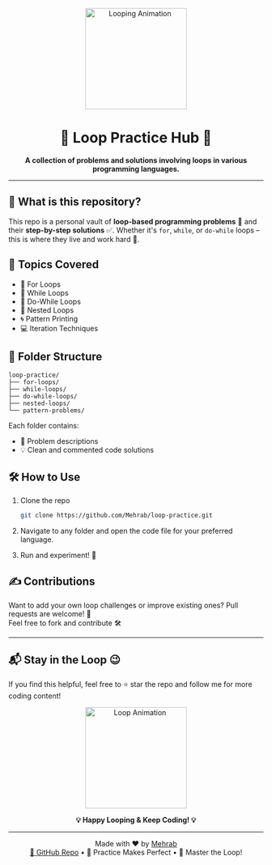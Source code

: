 <!-- Animated Header -->
<p align="center">
  <img src="https://media.giphy.com/media/3o7btPCcdNniyf0ArS/giphy.gif" width="200" alt="Looping Animation"/>
</p>

<h1 align="center">🔁 Loop Practice Hub 🔁</h1>

<p align="center"><b> A collection of problems and solutions involving loops in various programming languages. </b></p>

---

## 🚀 What is this repository?

This repo is a personal vault of **loop-based programming problems** 🧠 and their **step-by-step solutions** ✅. Whether it's `for`, `while`, or `do-while` loops – this is where they live and work hard 💪.

## 🧩 Topics Covered

- 🔄 For Loops  
- 🔁 While Loops  
- 🔂 Do-While Loops  
- 🧪 Nested Loops  
- 🌀 Pattern Printing  
- 💻 Iteration Techniques  

## 📁 Folder Structure

```
loop-practice/
├── for-loops/
├── while-loops/
├── do-while-loops/
├── nested-loops/
└── pattern-problems/
```

Each folder contains:
- 📄 Problem descriptions  
- 💡 Clean and commented code solutions  

## 🛠️ How to Use

1. Clone the repo  
   ```bash
   git clone https://github.com/Mehrab/loop-practice.git
   ```

2. Navigate to any folder and open the code file for your preferred language.

3. Run and experiment! 🧪

## ✍️ Contributions

Want to add your own loop challenges or improve existing ones? Pull requests are welcome! 🌟  
Feel free to fork and contribute 🛠️

---

## 📬 Stay in the Loop 😉

If you find this helpful, feel free to ⭐ star the repo and follow me for more coding content!

<!-- Animated Header -->
<p align="center">
  <img src="https://media.giphy.com/media/26AHONQ79FdWZhAI0/giphy.gif" width="200" alt="Loop Animation"/>
</p>

<p align="center"><b>💡 Happy Looping & Keep Coding! 💡</b></p>

---

<!-- Footer -->
<p align="center">
  Made with ❤️ by <a href="https://github.com/Mehrab30-Mehrab">Mehrab</a> <br/>
  <a href="https://github.com/Mehrab30-Mehrab/loop-practice">🔗 GitHub Repo</a> • 🧠 Practice Makes Perfect • 🔁 Master the Loop!
</p>
